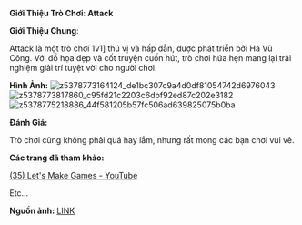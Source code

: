 ﻿**Giới Thiệu Trò Chơi**: **Attack**

**Giới Thiệu Chung**:

Attack là một trò chơi 1v1] thú vị và hấp dẫn, được phát triển bởi Hà Vũ Công. Với đồ họa đẹp và cốt truyện cuốn hút, trò chơi hứa hẹn mang lại trải nghiệm giải trí tuyệt vời cho người chơi.

**Hình Ảnh:**
![z5378773164124_de1bc307c9a4d0df81054742d6976043](https://github.com/congkx123789/MyGame_1/assets/94501695/41c5f4ed-2b80-4df8-a58d-053c04340de5)
![z5378773817860_c95fd21c2203c6dbf92ed87c202e3182](https://github.com/congkx123789/MyGame_1/assets/94501695/b2dc9cc4-316e-4857-860e-06609a4d8f02)
![z5378775218886_44f581205b57fc506ad639825075b0ba](https://github.com/congkx123789/MyGame_1/assets/94501695/67c6e444-6d03-468c-8279-1fd3cce8c49e)

**Đánh Giá:**

Trò chơi cũng không phải quá hay lắm, nhưng rất mong các bạn chơi vui vẻ.

**Các trang đã tham khảo:**

[(35) Let's Make Games - YouTube](https://www.youtube.com/@CarlBirch)

Etc…

**Nguồn ảnh:**
[LINK]([https://www.youtube.com/@CarlBirch](https://glusoft.com/sdl2-tutorials/sprite-animations-sdl/))

